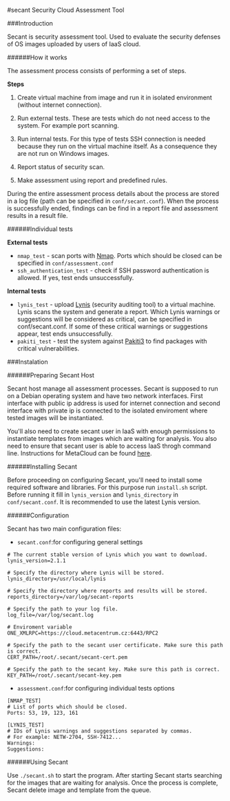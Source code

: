 #secant
Security Cloud Assessment Tool

###Introduction

Secant is security assessment tool. Used to evaluate the security defenses of OS images uploaded by users of IaaS cloud. 

######How it works

The assessment process consists of performing a set of steps.

**Steps**

1. Create virtual machine from image and run it in isolated environment (without internet connection).

2. Run external tests. These are tests which do not need access to the system. For example port scanning.

3. Run internal tests. For this type of tests SSH connection is needed because they run on the virtual machine itself. As a consequence they are not run on Windows images.

4. Report status of security scan.

5. Make assessment using report and predefined rules.

During the entire assessment process details about the process are stored in a log file (path can be specified in `conf/secant.conf`). When the process is successfully ended, findings can be find in a report file and assessment results in a result file.

######Individual tests

**External tests**
- `nmap_test` - scan ports with [Nmap](https://nmap.org). Ports which should be closed can be specified in `conf/assessment.conf`
- `ssh_authentication_test` - check if SSH password authentication is allowed. If yes, test ends unsuccessfully.  

**Internal tests**
- `lynis_test` - upload [Lynis](https://cisofy.com/lynis/) (security auditing tool) to a virtual machine. Lynis scans the system and generate a report. Which Lynis warnings or suggestions will be considered as critical, can be specified in conf/secant.conf. If some of these critical warnings or suggestions appear, test ends unsuccessfully. 
- `pakiti_test` - test the system against [Pakiti3](https://github.com/CESNET/pakiti3) to find packages with critical vulnerabilities. 

###Instalation

######Preparing Secant Host

Secant host manage all assessment processes.  Secant is supposed to run on a Debian operating system and have two network interfaces. First interface with public ip address is used for internet connection and second interface with private ip is connected to the isolated enviroment where tested images will be instantiated. 

You'll also need to create secant user in IaaS with enough permissions to instantiate templates from images which are waiting for analysis. You also need to ensure that secant user is able to access IaaS throgh command line. Instructions for MetaCloud can be found [here](https://wiki.metacentrum.cz/wiki/MetaCloud_access_through_command_line).

######Installing Secant

Before proceeding on configuring Secant, you'll need to install some required software and libraries. For this purpose run `install.sh` script. Before running it fill in `lynis_version` and `lynis_directory` in `conf/secant.conf`. It is recommended to use the latest Lynis version.  

######Configuration

Secant has two main configuration files:
- `secant.conf`:for configuring general settings
```
# The current stable version of Lynis which you want to download.
lynis_version=2.1.1

# Specify the directory where Lynis will be stored.
lynis_directory=/usr/local/lynis

# Specify the directory where reports and results will be stored.
reports_directory=/var/log/secant-reports

# Specify the path to your log file.
log_file=/var/log/secant.log

# Enviroment variable
ONE_XMLRPC=https://cloud.metacentrum.cz:6443/RPC2

# Specify the path to the secant user certificate. Make sure this path is correct.
CERT_PATH=/root/.secant/secant-cert.pem

# Specify the path to the secant key. Make sure this path is correct.
KEY_PATH=/root/.secant/secant-key.pem
```
- `assessment.conf`:for configuring individual tests options
```
[NMAP_TEST]
# List of ports which should be closed.
Ports: 53, 19, 123, 161

[LYNIS_TEST]
# IDs of Lynis warnings and suggestions separated by commas.
# For example: NETW-2704, SSH-7412...
Warnings:
Suggestions:
```
######Using Secant

Use `./secant.sh` to start the program. After starting Secant starts searching for the images that are waiting for analysis. Once the process is complete, Secant delete image and template from the queue. 
